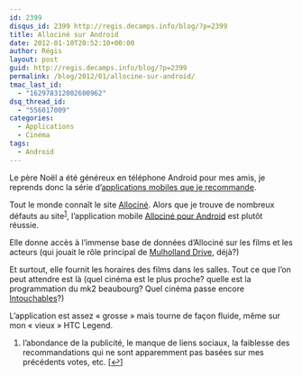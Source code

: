 ```yaml
---
id: 2399
disqus_id: 2399 http://regis.decamps.info/blog/?p=2399
title: Allociné sur Android
date: 2012-01-10T20:52:10+00:00
author: Régis
layout: post
guid: http://regis.decamps.info/blog/?p=2399
permalink: /blog/2012/01/allocine-sur-android/
tmac_last_id:
  - "162978312002600962"
dsq_thread_id:
  - "556017009"
categories:
  - Applications
  - Cinéma
tags:
  - Android
---
```

Le père Noël a été généreux en téléphone Android pour mes amis, je reprends donc la série d’[applications mobiles que je recommande](/blog/categorie/mobile/app/).

Tout le monde connaît le site [Allociné](http://www.allocine.fr/). Alors que je trouve de nombreux défauts au site<sup><a href="#footnote_0_2399" id="identifier_0_2399" class="footnote-link footnote-identifier-link" title="l’abondance de la publicit&eacute;, le manque de liens sociaux, la faiblesse des recommandations qui ne sont apparemment pas bas&eacute;es sur mes pr&eacute;c&eacute;dents votes, etc.">1</a></sup>, l’application mobile [Allociné pour Android](https://market.android.com/details?id=com.allocine.androidapp) est plutôt réussie.

Elle donne accès à l’immense base de données d’Allociné sur les films et les acteurs (qui jouait le rôle principal de [Mulholland Drive](http://www.allocine.fr/film/fichefilm_gen_cfilm=28682.html), déjà?)

Et surtout, elle fournit les horaires des films dans les salles. Tout ce que l’on peut attendre est là (quel cinéma est le plus proche? quelle est la programmation du mk2 beaubourg? Quel cinéma passe encore [Intouchables](http://www.allocine.fr/film/fichefilm_gen_cfilm=182745.html)?)

L’application est assez « grosse » mais tourne de façon fluide, même sur mon « vieux » HTC Legend.

<ol class="footnotes">
  <li id="footnote_0_2399" class="footnote">
    l’abondance de la publicité, le manque de liens sociaux, la faiblesse des recommandations qui ne sont apparemment pas basées sur mes précédents votes, etc. [<a href="#identifier_0_2399" class="footnote-link footnote-back-link">&#8617;</a>]
  </li>
</ol>
